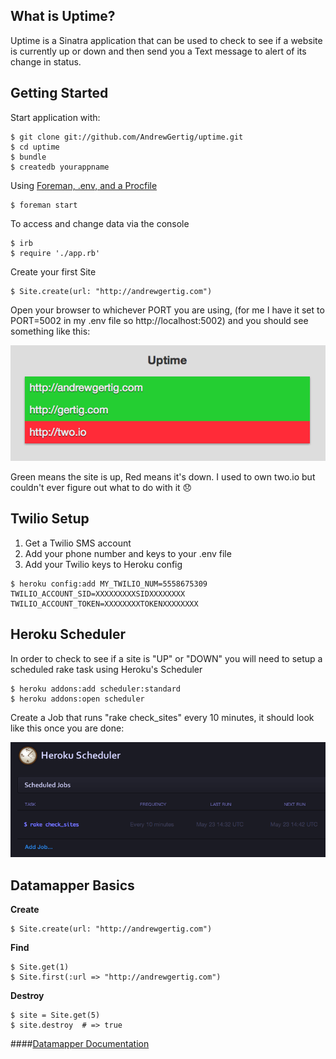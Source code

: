 ## What is Uptime?

Uptime is a Sinatra application that can be used to check to see if a website is currently up or down and then send you a Text message to alert of its change in status.

## Getting Started

Start application with:

    $ git clone git://github.com/AndrewGertig/uptime.git
    $ cd uptime
    $ bundle
    $ createdb yourappname
    
Using [Foreman, .env, and a Procfile](https://devcenter.heroku.com/articles/procfile#developing-locally-with-foreman)
    
    $ foreman start

To access and change data via the console

    $ irb
    $ require './app.rb'
    
Create your first Site

    $ Site.create(url: "http://andrewgertig.com")
    
Open your browser to whichever PORT you are using, (for me I have it set to PORT=5002 in my .env file so http://localhost:5002) and you should see something like this:

![Heroku Scheduler](assets/site-demo.png)

Green means the site is up, Red means it's down. I used to own two.io but couldn't ever figure out what to do with it :disappointed:
    
## Twilio Setup

1. Get a Twilio SMS account
2. Add your phone number and keys to your .env file
3. Add your Twilio keys to Heroku config

````
$ heroku config:add MY_TWILIO_NUM=5558675309 TWILIO_ACCOUNT_SID=XXXXXXXXXSIDXXXXXXXX TWILIO_ACCOUNT_TOKEN=XXXXXXXXTOKENXXXXXXXX
````
    
## Heroku Scheduler

In order to check to see if a site is "UP" or "DOWN" you will need to setup a scheduled rake task using Heroku's Scheduler

    $ heroku addons:add scheduler:standard
    $ heroku addons:open scheduler
    
Create a Job that runs "rake check\_sites" every 10 minutes, it should look like this once you are done: 

![Heroku Scheduler](assets/heroku-scheduler.png)  
  
## Datamapper Basics

**Create**

    $ Site.create(url: "http://andrewgertig.com")

**Find**

    $ Site.get(1)
    $ Site.first(:url => "http://andrewgertig.com")

**Destroy**

    $ site = Site.get(5)
    $ site.destroy  # => true

####[Datamapper Documentation](http://datamapper.org/docs/)